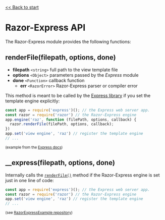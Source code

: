 [<< Back to start](../README.md)

# Razor-Express API

The Razor-Express module provides the following functions:

<a name="renderFile"></a>
## renderFile(filepath, options, done)
* **filepath** `<string>` full path to the view template file
* **options** `<Object>` parameters passed by the *Express* module
* **done** `<Function>` callback function
  * **err** `<RazorError>` Razor-Express parser or compiler error

This method is meant to be called by the [Express library](https://expressjs.com/) if you set the template engine explicitly: 
```JavaScript
const app = require('express')(); // the Express web server app.
const razor = require('razor') // the Razor-Express engine 
app.engine('raz', function (filePath, options, callback) {
  razor.renderFile(filePath, options, callback);
})
app.set('view engine', 'raz') // register the template engine
// ...
```
<sup>(example from the [Express docs](https://expressjs.com/en/advanced/developing-template-engines.html))</sup>


## __express(filepath, options, done)

Internally calls the [`renderFile()`](#renderFile) method if the Razor-Express engine is set just in one line of code:
```JavaScript
const app = require('express')(); // the Express web server app.
const razor = require('razor') // the Razor-Express engine 
app.set('view engine', 'raz') // register the template engine
// ...
```
<sup>(see [RazorExpressExample repository](https://github.com/DevelAx/RazorExpressExample))</sup>
